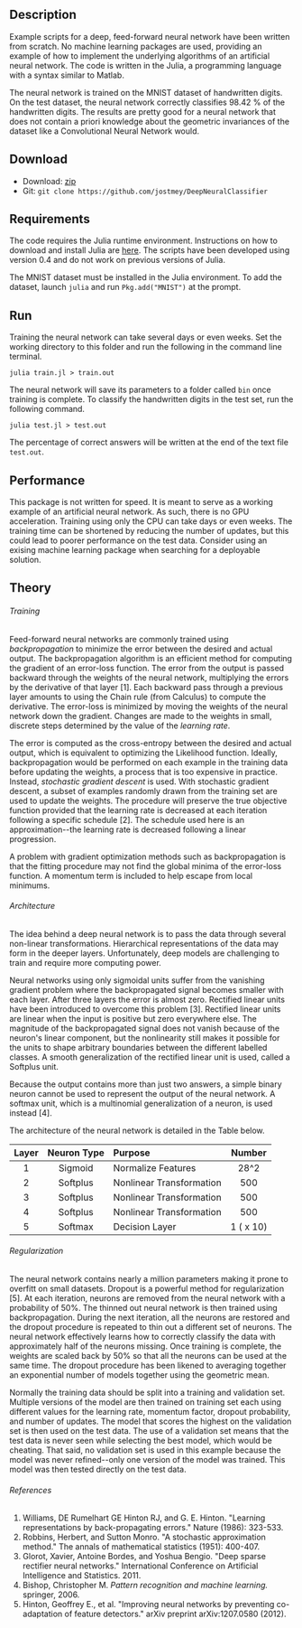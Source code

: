 ## Description

Example scripts for a deep, feed-forward neural network have been written from scratch. No machine learning packages are used, providing an example of how to implement the underlying algorithms of an artificial neural network. The code is written in the Julia, a programming language with a syntax similar to Matlab.

The neural network is trained on the MNIST dataset of handwritten digits. On the test dataset, the neural network correctly classifies 98.42 % of the handwritten digits. The results are pretty good for a neural network that does not contain a priori knowledge about the geometric invariances of the dataset like a Convolutional Neural Network would.

## Download

* Download: [zip](https://github.com/jostmey/DeepNeuralClassifieer/zipball/master)
* Git: `git clone https://github.com/jostmey/DeepNeuralClassifier`

## Requirements

The code requires the Julia runtime environment. Instructions on how to download and install Julia are [here](http://julialang.org/). The scripts have been developed using version 0.4 and do not work on previous versions of Julia.

The MNIST dataset must be installed in the Julia environment. To add the dataset, launch `julia` and run `Pkg.add("MNIST")` at the prompt.

## Run

Training the neural network can take several days or even weeks. Set the working directory to this folder and run the following in the command line terminal.

`julia train.jl > train.out`

The neural network will save its parameters to a folder called `bin` once training is complete. To classify the handwritten digits in the test set, run the following command.

`julia test.jl > test.out`

The percentage of correct answers will be written at the end of the text file `test.out`.

## Performance

This package is not written for speed. It is meant to serve as a working example of an artificial neural network. As such, there is no GPU acceleration. Training using only the CPU can take days or even weeks. The training time can be shortened by reducing the number of updates, but this could lead to poorer performance on the test data. Consider using an exising machine learning package when searching for a deployable solution.

## Theory

###### Training

Feed-forward neural networks are commonly trained using *backpropagation* to minimize the error between the desired and actual output. The backpropagation algorithm is an efficient method for computing the gradient of an error-loss function. The error from the output is passed backward through the weights of the neural network, multiplying the errors by the derivative of that layer [1]. Each backward pass through a previous layer amounts to using the Chain rule (from Calculus) to compute the derivative. The error-loss is minimized by moving the weights of the neural network down the gradient. Changes are made to the weights in small, discrete steps determined by the value of the *learning rate*.

The error is computed as the cross-entropy between the desired and actual output, which is equivalent to optimizing the Likelihood function. Ideally, backpropagation would be performed on each example in the training data before updating the weights, a process that is too expensive in practice. Instead, *stochastic gradient descent* is used. With stochastic gradient descent, a subset of examples randomly drawn from the training set are used to update the weights. The procedure will preserve the true objective function provided that the learning rate is decreased at each iteration following a specific schedule [2]. The schedule used here is an approximation--the learning rate is decreased following a linear progression.

A problem with gradient optimization methods such as backpropagation is that the fitting procedure may not find the global minima of the error-loss function. A momentum term is included to help escape from local minimums.

###### Architecture

The idea behind a deep neural network is to pass the data through several non-linear transformations. Hierarchical representations of the data may form in the deeper layers. Unfortunately, deep models are challenging to train and require more computing power.

Neural networks using only sigmoidal units suffer from the vanishing gradient problem where the backpropagated signal becomes smaller with each layer. After three layers the error is almost zero. Rectified linear units have been introduced to overcome this problem [3]. Rectified linear units are linear when the input is positive but zero everywhere else. The magnitude of the backpropagated signal does not vanish because of the neuron's linear component, but the nonlinearity still makes it possible for the units to shape arbitrary boundaries between the different labelled classes. A smooth generalization of the rectified linear unit is used, called a Softplus unit.

Because the output contains more than just two answers, a simple binary neuron cannot be used to represent the output of the neural network. A softmax unit, which is a multinomial generalization of a neuron, is used instead [4].

The architecture of the neural network is detailed in the Table below.

| Layer | Neuron Type | Purpose                  | Number    |
| :----:|:-----------:|:-------------------------|:---------:|
| 1     | Sigmoid     | Normalize Features       | 28^2      |
| 2     | Softplus    | Nonlinear Transformation | 500       |
| 3     | Softplus    | Nonlinear Transformation | 500       |
| 4     | Softplus    | Nonlinear Transformation | 500       |
| 5     | Softmax     | Decision Layer           | 1 ( x 10) |

###### Regularization

The neural network contains nearly a million parameters making it prone to overfitt on small datasets. Dropout is a powerful method for regularization [5]. At each iteration, neurons are removed from the neural network with a probability of 50%. The thinned out neural network is then trained using backpropagation. During the next iteration, all the neurons are restored and the dropout procedure is repeated to thin out a different set of neurons. The neural network effectively learns how to correctly classify the data with approximately half of the neurons missing. Once training is complete, the weights are scaled back by 50% so that all the neurons can be used at the same time. The dropout procedure has been likened to averaging together an exponential number of models together using the geometric mean.

Normally the training data should be split into a training and validation set. Multiple versions of the model are then trained on training set each using different values for the learning rate, momentum factor, dropout probability, and number of updates. The model that scores the highest on the validation set is then used on the test data. The use of a validation set means that the test data is never seen while selecting the best model, which would be cheating. That said, no validation set is used in this example because the model was never refined--only one version of the model was trained. This model was then tested directly on the test data.

###### References

[comment]: # (BIBLIOGRAPHY STYLE: MLA)

1. Williams, DE Rumelhart GE Hinton RJ, and G. E. Hinton. "Learning representations by back-propagating errors." Nature (1986): 323-533.
2. Robbins, Herbert, and Sutton Monro. "A stochastic approximation method." The annals of mathematical statistics (1951): 400-407.
3. Glorot, Xavier, Antoine Bordes, and Yoshua Bengio. "Deep sparse rectifier neural networks." International Conference on Artificial Intelligence and Statistics. 2011.
4. Bishop, Christopher M. *Pattern recognition and machine learning.* springer, 2006.
5. Hinton, Geoffrey E., et al. "Improving neural networks by preventing co-adaptation of feature detectors." arXiv preprint arXiv:1207.0580 (2012).
